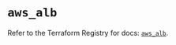 # `aws_alb`

Refer to the Terraform Registry for docs: [`aws_alb`](https://registry.terraform.io/providers/hashicorp/aws/5.80.0/docs/resources/alb).
